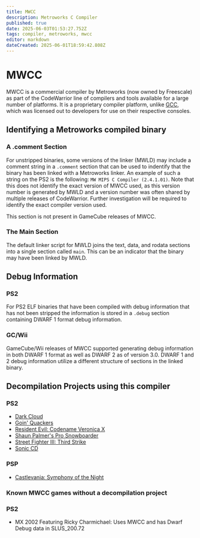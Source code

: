 ```yaml
---
title: MWCC
description: Metroworks C Compiler
published: true
date: 2025-06-03T01:53:27.752Z
tags: compiler, metroworks, mwcc
editor: markdown
dateCreated: 2025-06-01T18:59:42.808Z
---
```


# MWCC
MWCC is a commercial compiler by Metroworks (now owned by Freescale) as part of the CodeWarrior line of compilers and tools available for a large number of platforms. It is a proprietary compiler platform, unlike [GCC](/compilers/GCC), which was licensed out to developers for use on their respective consoles.

## Identifying a Metroworks compiled binary

### A .comment Section

For unstripped binaries, some versions of the linker (MWLD) may include a comment string in a `.comment` section that can be used to indentify that the binary has been linked with a Metroworks linker. An example of such a string on the PS2 is the following: `MW MIPS C Compiler (2.4.1.01)`. Note that this does not identify the exact version of MWCC used, as this version number is generated by MWLD and a version number was often shared by multiple releases of CodeWarrior. Further investigation will be required to identify the exact compiler version used.

This section is not present in GameCube releases of MWCC.

### The Main Section

The default linker script for MWLD joins the text, data, and rodata sections into a single section called `main`. This can be an indicator that the binary may have been linked by MWLD.

## Debug Information
### PS2
For PS2 ELF binaries that have been compiled with debug information that has not been stripped the information is stored in a `.debug` section containing DWARF 1 format debug information.

### GC/Wii
GameCube/Wii releases of MWCC supported generating debug information in both DWARF 1 format as well as DWARF 2 as of version 3.0. DWARF 1 and 2 debug information utilize a different structure of sections in the linked binary.

## Decompilation Projects using this compiler

### PS2
- [Dark Cloud](https://github.com/Adubbz/DCDecomp)
- [Goin' Quackers](https://github.com/AngheloAlf/goin_quackers)
- [Resident Evil: Codename Veronica X](https://github.com/fmil95/recvx-decomp)
- [Shaun Palmer's Pro Snowboarder](https://github.com/Daniel-McCarthy/SPPS)
- [Street Fighter III: Third Strike](https://github.com/apstygo/sfiii-decomp)
- [Sonic CD](https://git.sr.ht/~benoitren/soniccddecompilation)

### PSP
- [Castlevania: Symphony of the Night](https://github.com/Xeeynamo/sotn-decomp)

###  Known MWCC games without a decompilation project

### PS2
- MX 2002 Featuring Ricky Charmichael: Uses MWCC and has Dwarf Debug data in SLUS_200.72
